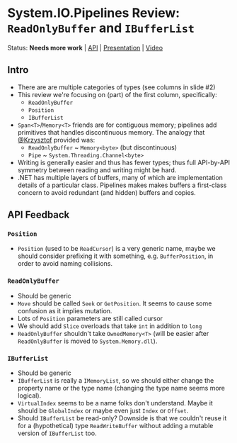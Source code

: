 # System.IO.Pipelines Review: `ReadOnlyBuffer` and `IBufferList`

Status: **Needs more work** | 
[API](System.IO.Pipelines.md) |
[Presentation](System.IO.Pipelines.pptx) |
[Video](https://www.youtube.com/watch?v=tLnQsNTfl9Q)

## Intro

* There are are multiple categories of types (see columns in slide #2)
* This review we're focusing on (part) of the first column, specifically:
    - `ReadOnlyBuffer`
    - `Position`
    - `IBufferList`
* `Span<T>`/`Memory<T>` friends are for contiguous memory; pipelines add
  primitives that handles discontinuous memory. The analogy that
  [@Krzysztof](https://github.com/KrzysztofCwalina) provided was:
    - `ReadOnlyBuffer` ~ `Memory<byte>` (but discontinuous)
    - `Pipe` ~ `System.Threading.Channel<byte>`
* Writing is generally easier and thus has fewer types; thus full API-by-API
  symmetry between reading and writing might be hard.
* .NET has multiple layers of buffers, many of which are implementation details
  of a particular class. Pipelines makes makes buffers a first-class concern to
  avoid redundant (and hidden) buffers and copies.

## API Feedback

### `Position`

* `Position` (used to be `ReadCursor`) is a very generic name, maybe we should
  consider prefixing it with something, e.g. `BufferPosition`, in order to avoid
  naming collisions.

### `ReadOnlyBuffer`

* Should be generic
* `Move` should be called `Seek` or `GetPosition`. It seems to cause some
  confusion as it implies mutation.
* Lots of `Position` parameters are still called cursor
* We should add `Slice` overloads that take `int` in addition to `long`
* `ReadOnlyBuffer` shouldn't take `OwnedMemory<T>` (will be easier after
  `ReadOnlyBuffer` is moved to `System.Memory.dll`).

### `IBufferList`

* Should be generic
* `IBufferList` is really a `IMemoryList`, so we should either change the
  property name or the type name (changing the type name seems more logical).
* `VirtualIndex` seems to be a name folks don't understand. Maybe it should be
  `GlobalIndex` or maybe even just `Index` or `Offset`.
* Should `IBufferList` be read-only? Downside is that we couldn't reuse it for
  a (hypothetical) type `ReadWriteBuffer` without adding a mutable version of
  `IBufferList` too.